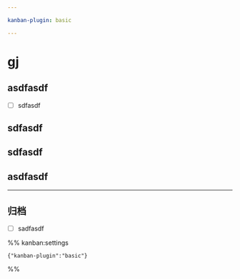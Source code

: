 ```yaml
---

kanban-plugin: basic

---
```

# gj

## asdfasdf

- [ ] sdfasdf


## sdfasdf



## sdfasdf



## asdfasdf



***

## 归档

- [ ] sadfasdf

%% kanban:settings
```
{"kanban-plugin":"basic"}
```
%%